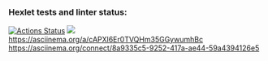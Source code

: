 ### Hexlet tests and linter status:
[![Actions Status](https://github.com/solovjovaj/frontend-project-44/workflows/hexlet-check/badge.svg)](https://github.com/solovjovaj/frontend-project-44/actions)
<a href="https://codeclimate.com/github/solovjovaj/frontend-project-44/maintainability"><img src="https://api.codeclimate.com/v1/badges/e0c1462c34a70aa0887f/maintainability" /></a>https://asciinema.org/a/cAPXl6Er0TVQHm35GGywumhBc
https://asciinema.org/connect/8a9335c5-9252-417a-ae44-59a4394126e5

